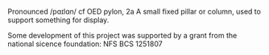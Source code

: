 Pronounced /pɑɪlɑn/ cf OED pylon, 2a A small fixed pillar or column, used to support something for display.

Some development of this project was supported by a grant from the national sicence foundation: NFS BCS 1251807

